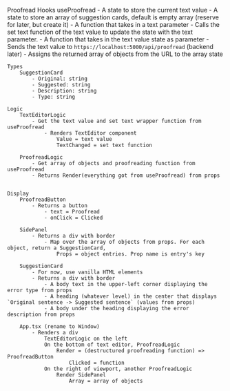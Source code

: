 Proofread
    Hooks
        useProofread
            - A state to store the current text value
            - A state to store an array of suggestion cards, default is empty array (reserve for later, but create it)
            - A function that takes in a text parameter
                - Calls the set text function of the text value to update the state with the text parameter.
            - A function that takes in the text value state as parameter
                - Sends the text value to `https://localhost:5000/api/proofread` (backend later)
                - Assigns the returned array of objects from the URL to the array state

    Types
        SuggestionCard
            - Original: string
            - Suggested: string
            - Description: string
            - Type: string

    Logic
        TextEditorLogic
            - Get the text value and set text wrapper function from useProofread
                - Renders TextEditor component
                    Value = text value
                    TextChanged = set text function

        ProofreadLogic
            - Get array of objects and proofreading function from useProofread
            - Returns Render(everything got from useProofread) from props


    Display
        ProofreadButton
            - Returns a button
                - text = Proofread
                - onClick = Clicked

        SidePanel
            - Returns a div with border
                - Map over the array of objects from props. For each object, return a SuggestionCard,
                    Props = object entries. Prop name is entry's key

        SuggestionCard
            - For now, use vanilla HTML elements
            - Returns a div with border
                - A body text in the upper-left corner displaying the error type from props
                - A heading (whatever level) in the center that displays `Original sentence -> Suggested sentence` (values from props)
                - A body under the heading displaying the error description from props

        App.tsx (rename to Window)
            - Renders a div
                TextEditorLogic on the left
                On the bottom of text editor, ProofreadLogic
                    Render = (destructured proofreading function) => ProofreadButton
                        Clicked = function
                On the right of viewport, another ProofreadLogic
                    Render SidePanel
                        Array = array of objects